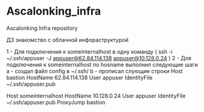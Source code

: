 # Ascalonking_infra
Ascalonking Infra repository

ДЗ знакомство с облачной инфораструктурой

1 - Для подключения к someinternalhost в одну команду ( ssh -i ~/.ssh/appuser -J appuser@62.84.114.138 appuser@10.128.0.24 )
2 - Для подключения к someinternalhost по hosname выполнил следующие шаги
 a - создал файл config в ~/.ssh/
 b - прописал слующие строки
Host bastion
HostName 62.84.114.138
User appuser
IdentityFile ~/.ssh/appuser.pub

Host someinternalhost
HostName 10.128.0.24
User appuser
IdentityFile ~/.ssh/appuser.pub
ProxyJump bastion
